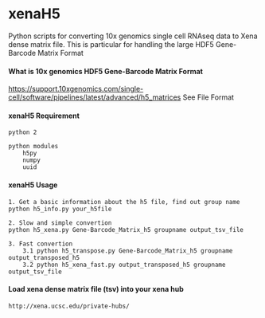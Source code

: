 # xenaH5
Python scripts for converting 10x genomics single cell RNAseq data to Xena dense matrix file.  This is particular for handling the large HDF5 Gene-Barcode Matrix Format


#### What is 10x genomics HDF5 Gene-Barcode Matrix Format

https://support.10xgenomics.com/single-cell/software/pipelines/latest/advanced/h5_matrices
See File Format


#### xenaH5 Requirement
    python 2

    python modules
        h5py
        numpy
        uuid


#### xenaH5 Usage

    1. Get a basic information about the h5 file, find out group name
    python h5_info.py your_h5file

    2. Slow and simple convertion
    python h5_xena.py Gene-Barcode_Matrix_h5 groupname output_tsv_file

    3. Fast convertion
        3.1 python h5_transpose.py Gene-Barcode_Matrix_h5 groupname output_transposed_h5
        3.2 python h5_xena_fast.py output_transposed_h5 groupname output_tsv_file


#### Load xena dense matrix file (tsv) into your xena hub

    http://xena.ucsc.edu/private-hubs/
